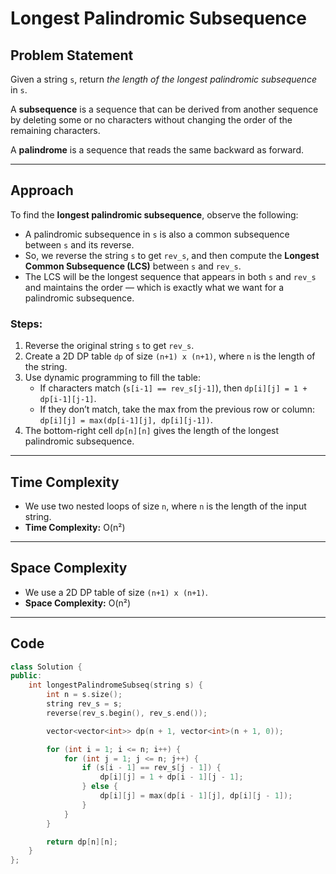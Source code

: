 # Longest Palindromic Subsequence

## Problem Statement

Given a string `s`, return *the length of the longest palindromic subsequence* in `s`.

A **subsequence** is a sequence that can be derived from another sequence by deleting some or no characters without changing the order of the remaining characters.

A **palindrome** is a sequence that reads the same backward as forward.

---

## Approach

To find the **longest palindromic subsequence**, observe the following:

- A palindromic subsequence in `s` is also a common subsequence between `s` and its reverse.
- So, we reverse the string `s` to get `rev_s`, and then compute the **Longest Common Subsequence (LCS)** between `s` and `rev_s`.
- The LCS will be the longest sequence that appears in both `s` and `rev_s` and maintains the order — which is exactly what we want for a palindromic subsequence.

### Steps:
1. Reverse the original string `s` to get `rev_s`.
2. Create a 2D DP table `dp` of size `(n+1) x (n+1)`, where `n` is the length of the string.
3. Use dynamic programming to fill the table:
   - If characters match (`s[i-1] == rev_s[j-1]`), then `dp[i][j] = 1 + dp[i-1][j-1]`.
   - If they don’t match, take the max from the previous row or column: `dp[i][j] = max(dp[i-1][j], dp[i][j-1])`.
4. The bottom-right cell `dp[n][n]` gives the length of the longest palindromic subsequence.

---

## Time Complexity

- We use two nested loops of size `n`, where `n` is the length of the input string.
- **Time Complexity:** O(n²)

---

## Space Complexity

- We use a 2D DP table of size `(n+1) x (n+1)`.
- **Space Complexity:** O(n²)

---

## Code

```cpp
class Solution {
public:
    int longestPalindromeSubseq(string s) {
        int n = s.size();
        string rev_s = s;
        reverse(rev_s.begin(), rev_s.end());

        vector<vector<int>> dp(n + 1, vector<int>(n + 1, 0));

        for (int i = 1; i <= n; i++) {
            for (int j = 1; j <= n; j++) {
                if (s[i - 1] == rev_s[j - 1]) {
                    dp[i][j] = 1 + dp[i - 1][j - 1];
                } else {
                    dp[i][j] = max(dp[i - 1][j], dp[i][j - 1]);
                }
            }
        }

        return dp[n][n];
    }
};
